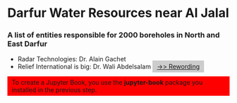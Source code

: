 <head>
<script type="text/javascript" src="https://ajax.googleapis.com/ajax/libs/jquery/1.4.4/jquery.min.js"></script>
<script type="text/javascript">
function toggleDiv(divId) {
   $("#"+divId).toggle();
}
</script>
<head>


# Darfur Water Resources near Al Jalal #
### A list of entities responsible for 2000 boreholes in North and East Darfur ###


- Radar Technologies: Dr. Alain Gachet
- Relief International is big: Dr. Wali Abdelsalam
<a href="javascript:toggleDiv('myContent');" style="background-color: #ccc; padding: 5px 10px;">->> Rewording</a>


<div id="myContent" style="background-color: red; padding: 5px 10px;">
To create a Jupyter Book, you use the <strong>jupyter-book</strong> package you installed in the previous step.

</div>
